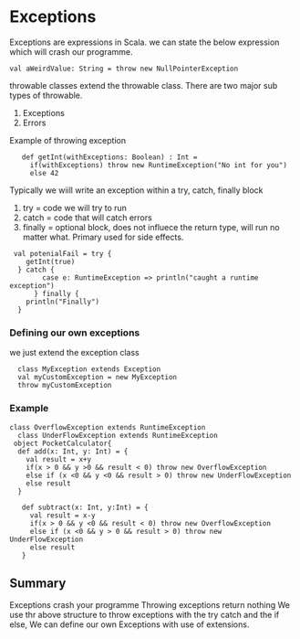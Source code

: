 # Exceptions

Exceptions are expressions in Scala. we can state the below expression which will crash our programme.

```
val aWeirdValue: String = throw new NullPointerException
```

throwable classes extend the throwable class. There are two major sub types of throwable.

1. Exceptions
2. Errors

Example of throwing exception

```
   def getInt(withExceptions: Boolean) : Int =
     if(withExceptions) throw new RuntimeException("No int for you")
     else 42
```

Typically we wiill write an exception within a try, catch, finally block

1. try = code we will try to run
2. catch = code that will catch errors
3. finally = optional block, does not influece the return type, will run no matter what. Primary used for side effects.

```
 val potenialFail = try {
    getInt(true)
  } catch {
        case e: RuntimeException => println("caught a runtime exception")
      } finally {
    println("Finally")
  }
```

### Defining our own exceptions

we just extend the exception class

```
  class MyException extends Exception
  val myCustomException = new MyException
  throw myCustomException
```

### Example

```
class OverflowException extends RuntimeException
  class UnderFlowException extends RuntimeException
 object PocketCalculator{
  def add(x: Int, y: Int) = {
    val result = x+y
    if(x > 0 && y >0 && result < 0) throw new OverflowException
    else if (x <0 && y <0 && result > 0) throw new UnderFlowException
    else result
  }

   def subtract(x: Int, y:Int) = {
     val result = x-y
     if(x > 0 && y <0 && result < 0) throw new OverflowException
     else if (x <0 && y > 0 && result > 0) throw new UnderFlowException
     else result
   }
```

## Summary

Exceptions crash your programme
Throwing exceptions return nothing
We use thr above structure to throw exceptions with the try catch and the if else,
We can define our own Exceptions with use of extensions.
